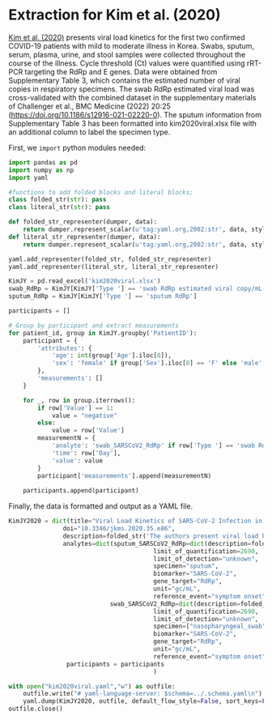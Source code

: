 # Extraction for Kim et al. (2020)

[Kim et al. (2020)](https://journals.asm.org/doi/10.1128/msphere.00132-23) presents viral load kinetics for the first two confirmed COVID-19 patients with mild to moderate illness in Korea. Swabs, sputum, serum, plasma, urine, and stool samples were collected throughout the course of the illness. Cycle threshold (Ct) values were quantified using rRT-PCR targeting the RdRp and E genes. Data were obtained from Supplementary Table 3, which contains the estimated number of viral copies in respiratory specimens. The swab RdRp estimated viral load was cross-validated with the combined dataset in the supplementary materials of Challenger et al., BMC Medicine (2022) 20:25 (https://doi.org/10.1186/s12916-021-02220-0). The sputum information from Supplementary Table 3 has been formatted into kim2020viral.xlsx file with an additional column to label the specimen type.

First, we `import` python modules needed:

```python
import pandas as pd 
import numpy as np
import yaml

#functions to add folded blocks and literal blocks;
class folded_str(str): pass
class literal_str(str): pass

def folded_str_representer(dumper, data):
    return dumper.represent_scalar(u'tag:yaml.org,2002:str', data, style='>')
def literal_str_representer(dumper, data):
    return dumper.represent_scalar(u'tag:yaml.org,2002:str', data, style='|')

yaml.add_representer(folded_str, folded_str_representer)
yaml.add_representer(literal_str, literal_str_representer)
```
```python
KimJY = pd.read_excel('kim2020viral.xlsx')
swab_RdRp = KimJY[KimJY['Type '] == 'swab RdRp estimated viral copy/mL']
sputum_RdRp = KimJY[KimJY['Type '] == 'sputum RdRp']
```


```python
participants = []

# Group by participant and extract measurements
for patient_id, group in KimJY.groupby('PatientID'):
    participant = {
        'attributes': {
            'age': int(group['Age'].iloc[0]),
            'sex': 'female' if group['Sex'].iloc[0] == 'F' else 'male'
        },
        'measurements': []
    }

    for _, row in group.iterrows():
        if row['Value'] == 1:
            value = "negative"
        else:
            value = row['Value']
        measurementN = {
            'analyte': 'swab_SARSCoV2_RdRp' if row['Type '] == 'swab RdRp estimated viral copy/mL' else 'sputum_SARSCoV2_RdRp',
            'time': row['Day'],
            'value': value
        }
        participant['measurements'].append(measurementN)
        
    participants.append(participant)
```

Finally, the data is formatted and output as a YAML file.

```python
KimJY2020 = dict(title="Viral Load Kinetics of SARS-CoV-2 Infection in First Two Patients in Korea",
               doi="10.3346/jkms.2020.35.e86",
               description=folded_str('The authors present viral load kinetics for the first two confirmed COVID-19 patients with mild to moderate illness in Korea. Swabs, sputum, serum, plasma, urine, and stool samples were collected throughout the illness. Cycle threshold (Ct) values were quantified using rRT-PCR targeting the RdRp and E genes. Data were obtained from the supplementary material.\n'),
               analytes=dict(sputum_SARSCoV2_RdRp=dict(description=folded_str("Cycle threshold (Ct) values were quantified using rRT-PCR targeting the RdRp gene in sputum samples. Ct values were then converted into estimated viral copies per mL, with a detection limit of 2,690 copies/mL. The RNA copy number was calculated by the authors using a standard curve derived from Ct values of plasmid DNA, as noted in the supplementary material.\n"),
                                        limit_of_quantification=2690,
                                        limit_of_detection="unknown",
                                        specimen="sputum", 
                                        biomarker="SARS-CoV-2", 
                                        gene_target="RdRp", 
                                        unit="gc/mL",
                                        reference_event="symptom onset",),
                            swab_SARSCoV2_RdRp=dict(description=folded_str("Cycle threshold (Ct) values were quantified using rRT-PCR targeting the RdRp gene in swab samples. Ct values were then converted into estimated viral copies per mL, with a detection limit of 2,690 copies/mL. The RNA copy number was calculated by the authors using a standard curve derived from Ct values of plasmid DNA, as noted in the supplementary material.\n"),
                                        limit_of_quantification=2690,
                                        limit_of_detection="unknown",
                                        specimen=["nasopharyngeal_swab", "oropharyngeal_swab"], 
                                        biomarker="SARS-CoV-2", 
                                        gene_target="RdRp", 
                                        unit="gc/mL",
                                        reference_event="symptom onset",)),
                participants = participants
                                        )

with open("kim2020viral.yaml","w") as outfile:
    outfile.write("# yaml-language-server: $schema=../.schema.yaml\n")
    yaml.dump(KimJY2020, outfile, default_flow_style=False, sort_keys=False)
outfile.close() 
```
